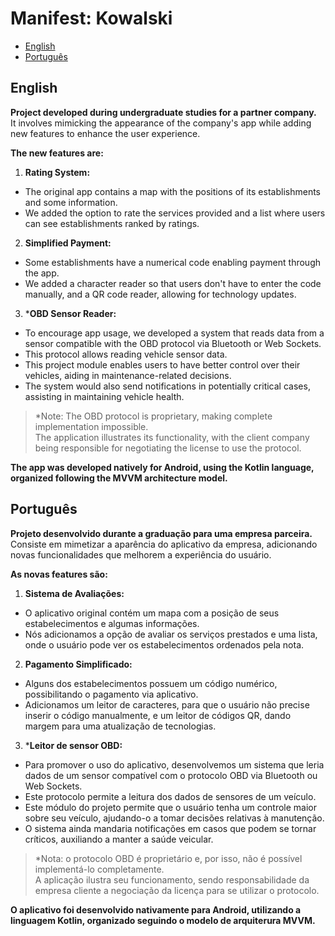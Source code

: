 # Manifest: Kowalski
- [English](#english)
- [Português](#português)


## English

**Project developed during undergraduate studies for a partner company.** <br>
It involves mimicking the appearance of the company's app while adding new features to enhance the user experience. <br>

**The new features are:**  <br>

1) **Rating System:** <br>
  - The original app contains a map with the positions of its establishments and some information. <br>
  - We added the option to rate the services provided and a list where users can see establishments ranked by ratings. <br>

2) **Simplified Payment:** <br>
  - Some establishments have a numerical code enabling payment through the app. <br>
  - We added a character reader so that users don't have to enter the code manually, and a QR code reader, allowing for technology updates. <br>

3) ***OBD Sensor Reader:** <br>
  - To encourage app usage, we developed a system that reads data from a sensor compatible with the OBD protocol via Bluetooth or Web Sockets. <br>
  - This protocol allows reading vehicle sensor data. <br>
  - This project module enables users to have better control over their vehicles, aiding in maintenance-related decisions. <br>
  - The system would also send notifications in potentially critical cases, assisting in maintaining vehicle health. <br>

  > *Note: The OBD protocol is proprietary, making complete implementation impossible.  <br>
  > The application illustrates its functionality, with the client company being responsible for negotiating the license to use the protocol.  <br>

**The app was developed natively for Android, using the Kotlin language, organized following the MVVM architecture model.**


## Português
**Projeto desenvolvido durante a graduação para uma empresa parceira.** <br>
Consiste em mimetizar a aparência do aplicativo da empresa, adicionando novas funcionalidades que melhorem a experiência do usuário. <br>

**As novas features são:**  <br>

1) **Sistema de Avaliações:** <br>
  - O aplicativo original contém um mapa com a posição de seus estabelecimentos e algumas informações. <br>
  - Nós adicionamos a opção de avaliar os serviços prestados e uma lista, onde o usuário pode ver os estabelecimentos ordenados pela nota. <br>

2) **Pagamento Simplificado:** <br>
  - Alguns dos estabelecimentos possuem um código numérico, possibilitando o pagamento via aplicativo. <br>
  - Adicionamos um leitor de caracteres, para que o usuário não precise inserir o código manualmente, e um leitor de códigos QR, dando margem para uma atualização de tecnologias. <br>

3) ***Leitor de sensor OBD:** <br>
  - Para promover o uso do aplicativo, desenvolvemos um sistema que leria dados de um sensor compatível com o protocolo OBD via Bluetooth ou Web Sockets. <br>
  - Este protocolo permite a leitura dos dados de sensores de um veículo. <br>
  - Este módulo do projeto permite que o usuário tenha um controle maior sobre seu veículo, ajudando-o a tomar decisões relativas à manutenção. <br>
  - O sistema ainda mandaria notificações em casos que podem se tornar críticos, auxiliando a manter a saúde veicular. <br>

  > *Nota: o protocolo OBD é proprietário e, por isso, não é possível implementá-lo completamente.  <br>
  > A aplicação ilustra seu funcionamento, sendo responsabilidade da empresa cliente a negociação da licença para se utilizar o protocolo.  <br>

**O aplicativo foi desenvolvido nativamente para Android, utilizando a linguagem Kotlin, organizado seguindo o modelo de arquiterura MVVM.**
